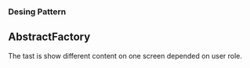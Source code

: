 ### Desing Pattern 
## AbstractFactory 
The tast is show different content on one screen depended on user role.
